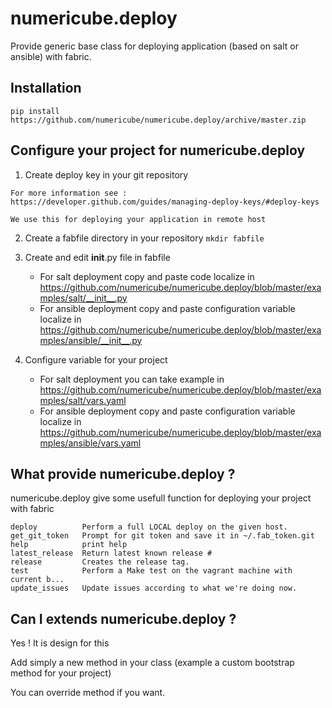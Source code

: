 # numericube.deploy

   Provide generic base class for deploying application (based on salt or ansible) with fabric.

## Installation

 `pip install https://github.com/numericube/numericube.deploy/archive/master.zip`

## Configure your project for numericube.deploy

  1. Create deploy key in your git repository
  
    For more information see : https://developer.github.com/guides/managing-deploy-keys/#deploy-keys
  
    We use this for deploying your application in remote host

  2. Create a fabfile directory in your repository
	`mkdir fabfile`

  3. Create and edit __init__.py file in fabfile 
	   
       * For salt deployment copy and paste code localize in https://github.com/numericube/numericube.deploy/blob/master/examples/salt/__init__.py
       * For ansible deployment copy and paste configuration variable localize in https://github.com/numericube/numericube.deploy/blob/master/examples/ansible/__init__.py
	
  4. Configure variable for your project

       * For salt deployment you can take example in https://github.com/numericube/numericube.deploy/blob/master/examples/salt/vars.yaml
       * For ansible deployment copy and paste configuration variable localize in https://github.com/numericube/numericube.deploy/blob/master/examples/ansible/vars.yaml

## What provide numericube.deploy ?

numericube.deploy give some usefull function for deploying your project with fabric

    deploy          Perform a full LOCAL deploy on the given host.
    get_git_token   Prompt for git token and save it in ~/.fab_token.git
    help            print help
    latest_release  Return latest known release #
    release         Creates the release tag.
    test            Perform a Make test on the vagrant machine with current b...
    update_issues   Update issues according to what we're doing now.
 
## Can I extends numericube.deploy ?
 
 Yes ! It is design for this
 
 Add simply a new method in your class (example a custom bootstrap method for your project)
 
 You can override method if you want.
 
 
 
